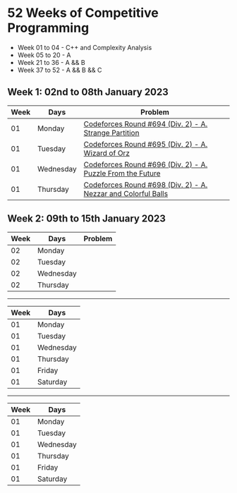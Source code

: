 # 52 Weeks of Competitive Programming

- Week 01 to 04 - C++ and Complexity Analysis
- Week 05 to 20 - A
- Week 21 to 36 - A && B
- Week 37 to 52 - A && B && C 

## Week 1: 02nd to 08th January 2023

| Week | Days      | Problem |
| ---- | --------- | ------- |
| 01   | Monday    | [Codeforces Round #694 (Div. 2) - A. Strange Partition](https://codeforces.com/contest/1471/problem/A) |
| 01   | Tuesday   | [Codeforces Round #695 (Div. 2) - A. Wizard of Orz](https://codeforces.com/contest/1467/problem/A) |
| 01   | Wednesday | [Codeforces Round #696 (Div. 2) - A. Puzzle From the Future](https://codeforces.com/contest/1474/problem/A) |
| 01   | Thursday  | [Codeforces Round #698 (Div. 2) - A. Nezzar and Colorful Balls](https://codeforces.com/contest/1478/problem/A) |

## Week 2: 09th to 15th January 2023

| Week | Days      | Problem |
| ---- | --------- | ------- |
| 02   | Monday    | 
| 02   | Tuesday   | 
| 02   | Wednesday |
| 02   | Thursday  |

---

| Week | Days      |
| ---- | --------- |
| 01   | Monday    |
| 01   | Tuesday   |
| 01   | Wednesday |
| 01   | Thursday  |
| 01   | Friday    |
| 01   | Saturday  |

---

| Week | Days      |
| ---- | --------- |
| 01   | Monday    |
| 01   | Tuesday   |
| 01   | Wednesday |
| 01   | Thursday  |
| 01   | Friday    |
| 01   | Saturday  |
